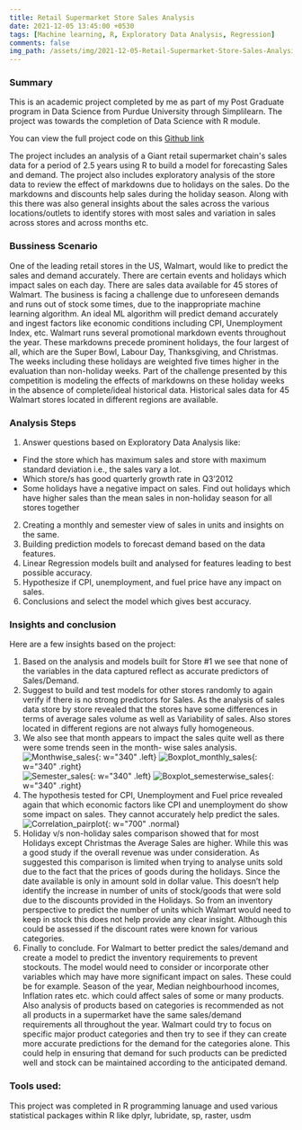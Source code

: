 ```yaml
---
title: Retail Supermarket Store Sales Analysis
date: 2021-12-05 13:45:00 +0530 
tags: [Machine learning, R, Exploratory Data Analysis, Regression]
comments: false
img_path: /assets/img/2021-12-05-Retail-Supermarket-Store-Sales-Analysis
---
```


###  Summary
This is an academic project completed by me as part of my Post Graduate program in Data Science from Purdue University through Simplilearn. The project was towards the completion of Data Science with R module. 

You can view the full project code on this [Github link](https://github.com/Ransomk/Retail-Supermarket-Store-Sales-Analysis)

The project includes an analysis of a Giant retail supermarket chain's sales data for a period of 2.5 years using R to build a model for forecasting Sales and demand.
The project also includes exploratory analysis of the store data to review the effect of markdowns due to holidays on the sales. Do the markdowns and discounts help sales during the holiday season. Along with this there was also general insights about the sales across the various locations/outlets to identify stores with most sales and variation in sales across stores and across months etc.

### Bussiness Scenario
One of the leading retail stores in the US, Walmart, would like to predict the sales and demand accurately. There are certain events and holidays which impact sales on each day. There are sales data available for 45 stores of Walmart. The business is facing a challenge due to unforeseen demands and runs out of stock some times, due to the inappropriate machine learning algorithm. An ideal ML algorithm will predict demand accurately and ingest factors like economic conditions including CPI, Unemployment Index, etc.
Walmart runs several promotional markdown events throughout the year. These markdowns precede prominent holidays, the four largest of all, which are the Super Bowl, Labour Day, Thanksgiving, and Christmas. The weeks including these holidays are weighted five times higher in the evaluation than non-holiday weeks. Part of the challenge presented by this competition is modeling the effects of markdowns on these holiday weeks in the absence of complete/ideal historical data. Historical sales data for 45 Walmart stores located in different regions are available.

### Analysis Steps

1. Answer questions based on Exploratory Data Analysis like: 
 - Find the store which has maximum sales and store with maximum standard deviation i.e., the sales vary a lot. 
 - Which store/s has good quarterly growth rate in Q3’2012
 - Some holidays have a negative impact on sales. Find out holidays which have higher sales than the mean sales in non-holiday season for all stores together
2. Creating a monthly and semester view of sales in units and insights on the same.
3. Building prediction models to forecast demand based on the data features.
4. Linear Regression models built and analysed for features leading to best possible accuracy.
5. Hypothesize if CPI, unemployment, and fuel price have any impact on sales.
6. Conclusions and select the model which gives best accuracy.

### Insights and conclusion
Here are a few insights based on the project:
1. Based on the analysis and models built for Store #1 we see that none of the variables in the data captured reflect as accurate predictors of Sales/Demand.
2. Suggest to build and test models for other stores randomly to again verify if there is no strong predictors for Sales. As the analysis of sales data store by store revealed that the stores have some differences in terms of average sales volume as well as Variability of sales. Also stores located in different regions are not always fully homogeneous.
3. We also see that month appears to impact the sales quite well as there were some trends seen in the month- wise sales analysis. <br/>
    ![Monthwise_sales](11-Monthly-Average-Sales.png){: w="340" .left} 
    ![Boxplot_monthly_sales](12-Box-Plot-Monthly-Sales-Analysis.png){: w="340" .right}
    <br/>
    ![Semester_sales](15-Semester-Average-Sales.png){: w="340" .left} 
    ![Boxplot_semesterwise_sales](16-Box-Plot-Semester-Sales-Analysis.png){: w="340" .right}<br/>
4. The hypothesis tested for CPI, Unemployment and Fuel price revealed again that which economic factors like CPI and unemployment do show some impact on sales. They cannot accurately help predict the sales.<br/>
    ![Correlation_pairplot](28-Plot-Weekly-Sales-vs-other-variables.png){: w="700" .normal} 
5. Holiday v/s non-holiday sales comparison showed that for most Holidays except Christmas the Average Sales are higher. While this was a good study if the overall revenue was under consideration. As suggested this comparison is limited when trying to analyse units sold due to the fact that the prices of goods during the holidays. Since the date available is only in amount sold in dollar value. This doesn’t help identify the increase in number of units of stock/goods that were sold due to the discounts provided in the Holidays. So from an inventory perspective to predict the number of units which Walmart would need to keep in stock this does not help provide any clear insight. Although this could be assessed if the discount rates were known for various categories.
6. Finally to conclude. For Walmart to better predict the sales/demand and create a model to predict the inventory requirements to prevent stockouts. The model would need to consider or incorporate other variables which may have more significant impact on sales. These could be for example. Season of the year, Median neighbourhood incomes, Inflation rates etc. which could affect sales of some or many products. Also analysis of products based on categories is recommended as not all products in a supermarket have the same sales/demand requirements all throughout the year.
Walmart could try to focus on specific major product categories and then try to see if they can create more accurate predictions for the demand for the categories alone. This could help in ensuring that demand for such products can be predicted well and stock can be maintained according to the anticipated demand.


### Tools used:
This project was completed in R programming lanuage and 
used various statistical packages within R like dplyr, lubridate, sp, raster, usdm
